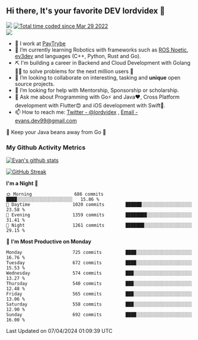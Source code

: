 ## Hi there, It's your favorite DEV lordvidex 👋
<img src="https://komarev.com/ghpvc/?username=lordvidex&label=Views&color=blue&style=plastic" /> <a href="https://wakatime.com/@0e56db35-d16b-410a-acc0-4085055304bf"><img src="https://wakatime.com/badge/user/0e56db35-d16b-410a-acc0-4085055304bf.svg" alt="Total time coded since Mar 29 2022" /></a>  
![](https://github-profile-trophy.vercel.app/?username=lordvidex)
- 🔭 I work at [PayTrybe](https://www.paytrybe.com)
- 🌱 I’m currently learning Robotics with frameworks such as [ROS Noetic](ros.org), [ev3dev](www.ev3dev.org) and languages (C++, Python, Rust and Go).
- ⛏️ I'm building a career in Backend and Cloud Development with Golang 🧙🏼 to solve problems for the next million users 🤌
- 👯 I’m looking to collaborate on interesting, tasking and **unique** open source projects.
- 🤔 I’m looking for help with Mentorship, Sponsorship or scholarship.
- 💬 Ask me about Programming with Go⚡️ and Java❤️, Cross Platform development with Flutter😍 and iOS development with Swift🚀.
- 📫 How to reach me: [Twitter - @lordvidex](https://twitter.com/lordvidex) , [Email - evans.dev99@gmail.com](mailto:evans.dev99@gmail.com?body=Hello%20Evans,)
  
    
🎤 Keep your Java beans away from Go 🌚
  
  
### My Github Activity Metrics
<div>
<!-- <a href="https://github.com/lordvidex">
  <img src="https://github-readme-stats.vercel.app/api/top-langs/?username=lordvidex&theme=light" />
</a>    -->
<!-- [![Top Langs](https://github-readme-stats.vercel.app/api/top-langs/?username=lordvidex)](https://github.com/lordvidex/)  -->
<a href="https://github.com/lordvidex">
 <img src="https://github-readme-stats.vercel.app/api?username=lordvidex&show_icons=true&theme=light&line_height=27" alt="Evan's github stats"/>
</a>
</div>

[![GitHub Streak](https://github-readme-streak-stats.herokuapp.com?user=lordvidex&theme=github-dark&hide_border=true)](https://git.io/streak-stats)

<!--
  <a href="https://github.com/iampawan/FlutterExampleApps">
    <img align="center" src="https://github-readme-stats.vercel.app/api/pin/?username=iampawan&repo=FlutterExampleApps&theme=light" />

  </a>
  <a href="https://github.com/iampawan/VelocityX">
   <img align="center" src="https://github-readme-stats.vercel.app/api/pin/?username=iampawan&repo=VelocityX&theme=light" />
  </a>
-->
<!--START_SECTION:waka-->
**I'm a Night 🦉** 

```text
🌞 Morning                686 commits         ████░░░░░░░░░░░░░░░░░░░░░   15.86 % 
🌆 Daytime                1020 commits        ██████░░░░░░░░░░░░░░░░░░░   23.58 % 
🌃 Evening                1359 commits        ████████░░░░░░░░░░░░░░░░░   31.41 % 
🌙 Night                  1261 commits        ███████░░░░░░░░░░░░░░░░░░   29.15 % 
```
📅 **I'm Most Productive on Monday** 

```text
Monday                   725 commits         ████░░░░░░░░░░░░░░░░░░░░░   16.76 % 
Tuesday                  672 commits         ████░░░░░░░░░░░░░░░░░░░░░   15.53 % 
Wednesday                574 commits         ███░░░░░░░░░░░░░░░░░░░░░░   13.27 % 
Thursday                 540 commits         ███░░░░░░░░░░░░░░░░░░░░░░   12.48 % 
Friday                   565 commits         ███░░░░░░░░░░░░░░░░░░░░░░   13.06 % 
Saturday                 558 commits         ███░░░░░░░░░░░░░░░░░░░░░░   12.90 % 
Sunday                   692 commits         ████░░░░░░░░░░░░░░░░░░░░░   16.00 % 
```



 Last Updated on 07/04/2024 01:09:39 UTC
<!--END_SECTION:waka-->
